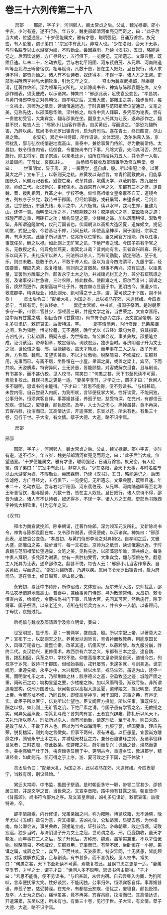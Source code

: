# 卷三十六列传第二十八

 　　邢邵 　　邢邵，字子才，河间鄚人，魏太常贞之后。父虬，魏光禄卿。邵小字吉，少时有避，遂不行名。年五岁，魏吏部郎清河崔亮见而奇之，曰："此子后当大成，位望通显。"十岁便能属文，雅有才思，聪明强记，日诵万馀言。族兄峦，有人伦鉴，谓子弟曰："宗室中有此儿，非常人也。"少在洛阳，会天下无事，与时名胜专以山水游宴为娱，不暇勤业。尝因霖雨，乃读《汉书》，五日，略能遍记之。后因饮谑倦，方广寻经史，五行俱下，一览便记，无所遗忘。文章典丽，既赡且速。年未二十，名动衣冠。尝与右北平阳固、河东裴伯茂、从兄罘、河南陆道晖等至北海王昕舍宿饮，相与赋诗，凡数十首，皆在主人奴处。旦日奴行，诸人求诗不得，邵皆为诵之。诸人有不认诗者，奴还得本，不误一字。诸人方之王粲。吏部尚书陇西李神隽大相钦重，引为忘年之交。 　　释巾为魏宣武挽郎，除奉朝请，迁著作佐郎。深为领军元叉所礼，叉新除尚书令，神隽与陈郡袁翻在席，叉令邵作谢表，须臾便成，以示诸宾。神隽曰："邢邵此表，足使袁公变色。"孝昌初，与黄门侍郎李琰之对典朝仪。自孝明之后，文雅大盛，邵雕虫之美，独步当时，每一文初出，京师为之纸贵，读诵俄遍远近。于时袁翻与范阳祖莹位望通显，文笔之美，见称先达，以邵藻思华赡，深共嫉之。每洛中贵人拜职，多凭邵为谢表。尝有一贵胜初受官，大集宾食，翻与邵俱在坐。翻意主人托其为让表，遂命邵作之。翻甚不悦，每告人云："邢家小儿当客作章表，自买黄纸，写而送之。"邵恐为翻所害，乃辞以疾。属尚书令元罗出镇青州，启为府司马。遂在青土，终日酣赏，尽山泉之致。 　　永安初，累迁中书侍郎，所作诏诰，文体宏丽。及尔朱荣入洛，京师扰乱，邵与弘农杨愔避地嵩高山。普泰中，兼给事黄门侍郎，寻为散骑常侍。太昌初，敕令恒直内省，给御食，令覆按尚书门下事，凡除大官，先问其可否，然后施行。除卫将军、国子祭酒。以亲老还乡，诏所在特给兵力五人，并令岁一入朝，以备顾问。丁母忧，哀毁过礼。 　　后杨愔与魏收及邵请置学及修立明堂，奏曰： 　　世室明堂，显于周、夏；一黉两学，盛自虞、殷。所以宗配上帝，以著莫大之严；宣布下土，以彰则天之轨。养黄发以询哲言，育青衿而敷教典，用能享国长久，风徽万祀者也。爰暨亡秦，改革其道，坑儒灭学，以蔽黔黎。故九服分崩，祚终二代。炎汉勃兴，更修儒术。故西京有六学之义，东都有三本之盛。逮自魏、晋，拨乱相因，兵革之中，学校不绝。仰惟高祖孝文皇帝禀圣自天，道镜今古，列校序于乡党，敦诗书于郡国。但经始事殷，戎轩屡驾，未遑多就，弓剑弗追。世宗统历，聿遵先绪，永平之中，大兴板筑。续以水旱，戎马生郊，虽逮为山，还停一篑。而明堂礼乐之本，乃郁荆棘之林；胶序德义之基，空盈牧竖之迹；城隍严固之重，阙砖石之功；墉构显望之要，少楼榭之饰。加以风雨稍侵，渐致亏坠。非所谓追隆堂构，仪刑万国者也。伏闻朝议以高祖大造区夏，道侔姬文，提记明堂，式配上帝。今若基址不修，乃同丘畎，即使高皇神享，阙于国阳，宗事之典，有声无实。此臣子所以匪宁，亿兆所以伫望也。臣又闻官方授能，所以任事，事既任矣，酬之以禄。如此则上无旷官之讥，下绝尸素之谤。今国子虽有学官之名，无教授之实，何异兔丝燕麦，南箕北斗哉？昔刘向有言，王者宜兴辟雍、陈礼乐以风天下。夫礼乐所以养人，刑法所以杀人，而有司勤勤，请定刑法，至于礼乐，则曰未敢。是敢于杀人，不敢于养人也。臣以为当今四海清平，九服宁宴，经国要重，理应先荣，脱复稽延，则刘向之言徵矣。但事不两兴，须有进退。以臣愚量，宜罢尚方雕靡之作，颇省永宁土木之功，并减瑶光材瓦之力，兼分石窟镌琢之劳，及诸事役非世急者，三时农隙，修此数条。使辟雍之礼，蔚尔而复兴；讽诵之音，焕然而更作，美榭高墉严壮于外，槐宫棘寺显丽于中。更明古今，重遵乡饮，敦进郡学，精课经业，如此则元、凯可得之于上序，游、夏可致之于下国，岂不休欤！ 　　灵太后令曰："配飨大礼，为国之本，此以戎马在郊，未遑修缮。今四表晏宁，当敕有司，别议经始。" 　　累迁太常卿、中书监，摄国子祭酒。是时朝臣多守一职，带领二官甚少，邵顿居三职，并是文学之首，当世荣之。文宣幸晋阳，路中频有甘露之瑞，朝臣皆作《甘露颂》，尚书符令邵为之序。及文宣皇帝崩，凶礼多见讯访，敕撰哀策。后授特进，卒。 　　邵率情简素，内行修谨，兄弟亲姻之间，称为雍睦。博览坟籍，无不通晓，晚年尤以《五经》章句为意，穷其指要。吉凶礼仪，公私谘禀，质疑去惑，为世指南。每公卿会议，事关典故，邵援笔立成，证引该洽。帝命朝章，敢定俄顷。词致宏远，独步当时。与济阴温子升为文士之冠，世论谓之温、邢。巨鹿魏收，虽天才艳发，而年事在二人之后，故子升死后，方称邢、魏焉。虽望实兼重，不以才位傲物。脱略简易，不修威仪，车服器用，充事而已。有斋不居，坐卧恒在一小屋。果饵之属，或置之梁上，宾至，下而共啖。天姿质素，特安异同，士无贤愚，皆能顾接，对客或解衣觅食，且与剧谈。有书甚多，而不甚仇校。见人校书，常笑曰："何愚之甚，天下书至死读不可遍，焉能复校此。且误书思之更是一适。"妻弟李季节，才学之士，谓子才曰："世间人多不聪明，思误书何由能得。"子才曰："若思不能得，便不劳读书。"与妇甚疏，未尝内宿。自云尝昼入内阁，为狗所吠，言毕便抚掌大笑。性好谈赏，不能闲独，公事归休，恒须宾客自伴。事寡嫂甚谨，养孤子恕，慈受特深。在兖州，有都信云恕疾，便忧之，废寝食，颜色贬损。及卒，人士为之伤心，痛悼虽甚，竟不再哭，宾客吊慰，抆泪而已。其高情达识，开遣滞累，东吴以还，所未有也。有集三十卷，见行于世。子大宝，有文情。孽子大德、大道，略不识字焉。

 　　邢邵

邢邵

　　邢邵，字子才，河间鄚人，魏太常贞之后。父虬，魏光禄卿。邵小字吉，少时有避，遂不行名。年五岁，魏吏部郎清河崔亮见而奇之，曰："此子后当大成，位望通显。"十岁便能属文，雅有才思，聪明强记，日诵万馀言。族兄峦，有人伦鉴，谓子弟曰："宗室中有此儿，非常人也。"少在洛阳，会天下无事，与时名胜专以山水游宴为娱，不暇勤业。尝因霖雨，乃读《汉书》，五日，略能遍记之。后因饮谑倦，方广寻经史，五行俱下，一览便记，无所遗忘。文章典丽，既赡且速。年未二十，名动衣冠。尝与右北平阳固、河东裴伯茂、从兄罘、河南陆道晖等至北海王昕舍宿饮，相与赋诗，凡数十首，皆在主人奴处。旦日奴行，诸人求诗不得，邵皆为诵之。诸人有不认诗者，奴还得本，不误一字。诸人方之王粲。吏部尚书陇西李神隽大相钦重，引为忘年之交。

《汉书》

　　释巾为魏宣武挽郎，除奉朝请，迁著作佐郎。深为领军元叉所礼，叉新除尚书令，神隽与陈郡袁翻在席，叉令邵作谢表，须臾便成，以示诸宾。神隽曰："邢邵此表，足使袁公变色。"孝昌初，与黄门侍郎李琰之对典朝仪。自孝明之后，文雅大盛，邵雕虫之美，独步当时，每一文初出，京师为之纸贵，读诵俄遍远近。于时袁翻与范阳祖莹位望通显，文笔之美，见称先达，以邵藻思华赡，深共嫉之。每洛中贵人拜职，多凭邵为谢表。尝有一贵胜初受官，大集宾食，翻与邵俱在坐。翻意主人托其为让表，遂命邵作之。翻甚不悦，每告人云："邢家小儿当客作章表，自买黄纸，写而送之。"邵恐为翻所害，乃辞以疾。属尚书令元罗出镇青州，启为府司马。遂在青土，终日酣赏，尽山泉之致。

　　永安初，累迁中书侍郎，所作诏诰，文体宏丽。及尔朱荣入洛，京师扰乱，邵与弘农杨愔避地嵩高山。普泰中，兼给事黄门侍郎，寻为散骑常侍。太昌初，敕令恒直内省，给御食，令覆按尚书门下事，凡除大官，先问其可否，然后施行。除卫将军、国子祭酒。以亲老还乡，诏所在特给兵力五人，并令岁一入朝，以备顾问。丁母忧，哀毁过礼。

　　后杨愔与魏收及邵请置学及修立明堂，奏曰：

　　世室明堂，显于周、夏；一黉两学，盛自虞、殷。所以宗配上帝，以著莫大之严；宣布下土，以彰则天之轨。养黄发以询哲言，育青衿而敷教典，用能享国长久，风徽万祀者也。爰暨亡秦，改革其道，坑儒灭学，以蔽黔黎。故九服分崩，祚终二代。炎汉勃兴，更修儒术。故西京有六学之义，东都有三本之盛。逮自魏、晋，拨乱相因，兵革之中，学校不绝。仰惟高祖孝文皇帝禀圣自天，道镜今古，列校序于乡党，敦诗书于郡国。但经始事殷，戎轩屡驾，未遑多就，弓剑弗追。世宗统历，聿遵先绪，永平之中，大兴板筑。续以水旱，戎马生郊，虽逮为山，还停一篑。而明堂礼乐之本，乃郁荆棘之林；胶序德义之基，空盈牧竖之迹；城隍严固之重，阙砖石之功；墉构显望之要，少楼榭之饰。加以风雨稍侵，渐致亏坠。非所谓追隆堂构，仪刑万国者也。伏闻朝议以高祖大造区夏，道侔姬文，提记明堂，式配上帝。今若基址不修，乃同丘畎，即使高皇神享，阙于国阳，宗事之典，有声无实。此臣子所以匪宁，亿兆所以伫望也。臣又闻官方授能，所以任事，事既任矣，酬之以禄。如此则上无旷官之讥，下绝尸素之谤。今国子虽有学官之名，无教授之实，何异兔丝燕麦，南箕北斗哉？昔刘向有言，王者宜兴辟雍、陈礼乐以风天下。夫礼乐所以养人，刑法所以杀人，而有司勤勤，请定刑法，至于礼乐，则曰未敢。是敢于杀人，不敢于养人也。臣以为当今四海清平，九服宁宴，经国要重，理应先荣，脱复稽延，则刘向之言徵矣。但事不两兴，须有进退。以臣愚量，宜罢尚方雕靡之作，颇省永宁土木之功，并减瑶光材瓦之力，兼分石窟镌琢之劳，及诸事役非世急者，三时农隙，修此数条。使辟雍之礼，蔚尔而复兴；讽诵之音，焕然而更作，美榭高墉严壮于外，槐宫棘寺显丽于中。更明古今，重遵乡饮，敦进郡学，精课经业，如此则元、凯可得之于上序，游、夏可致之于下国，岂不休欤！

　　灵太后令曰："配飨大礼，为国之本，此以戎马在郊，未遑修缮。今四表晏宁，当敕有司，别议经始。"

　　累迁太常卿、中书监，摄国子祭酒。是时朝臣多守一职，带领二官甚少，邵顿居三职，并是文学之首，当世荣之。文宣幸晋阳，路中频有甘露之瑞，朝臣皆作《甘露颂》，尚书符令邵为之序。及文宣皇帝崩，凶礼多见讯访，敕撰哀策。后授特进，卒。

　　邵率情简素，内行修谨，兄弟亲姻之间，称为雍睦。博览坟籍，无不通晓，晚年尤以《五经》章句为意，穷其指要。吉凶礼仪，公私谘禀，质疑去惑，为世指南。每公卿会议，事关典故，邵援笔立成，证引该洽。帝命朝章，敢定俄顷。词致宏远，独步当时。与济阴温子升为文士之冠，世论谓之温、邢。巨鹿魏收，虽天才艳发，而年事在二人之后，故子升死后，方称邢、魏焉。虽望实兼重，不以才位傲物。脱略简易，不修威仪，车服器用，充事而已。有斋不居，坐卧恒在一小屋。果饵之属，或置之梁上，宾至，下而共啖。天姿质素，特安异同，士无贤愚，皆能顾接，对客或解衣觅食，且与剧谈。有书甚多，而不甚仇校。见人校书，常笑曰："何愚之甚，天下书至死读不可遍，焉能复校此。且误书思之更是一适。"妻弟李季节，才学之士，谓子才曰："世间人多不聪明，思误书何由能得。"子才曰："若思不能得，便不劳读书。"与妇甚疏，未尝内宿。自云尝昼入内阁，为狗所吠，言毕便抚掌大笑。性好谈赏，不能闲独，公事归休，恒须宾客自伴。事寡嫂甚谨，养孤子恕，慈受特深。在兖州，有都信云恕疾，便忧之，废寝食，颜色贬损。及卒，人士为之伤心，痛悼虽甚，竟不再哭，宾客吊慰，抆泪而已。其高情达识，开遣滞累，东吴以还，所未有也。有集三十卷，见行于世。子大宝，有文情。孽子大德、大道，略不识字焉。